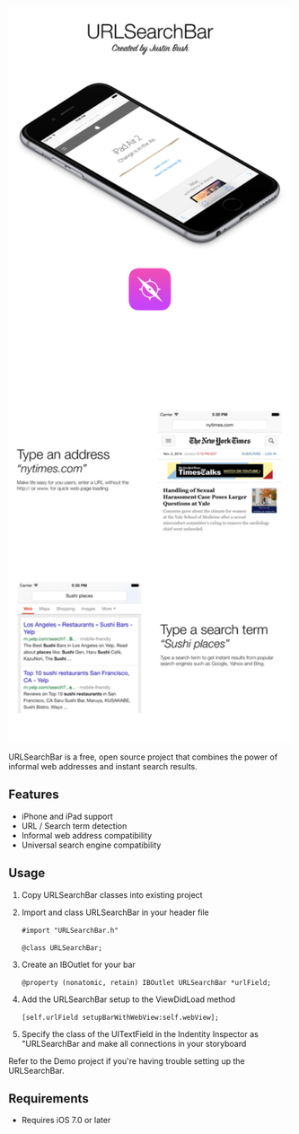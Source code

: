 <img src="Cover.png" width="860" />

URLSearchBar is a free, open source project that combines the power of informal web addresses and instant search results.

## Features
- iPhone and iPad support
- URL / Search term detection
- Informal web address compatibility
- Universal search engine compatibility

## Usage
1. Copy URLSearchBar classes into existing project
2. Import and class URLSearchBar in your header file

   `#import "URLSearchBar.h"`

   `@class URLSearchBar;`

3. Create an IBOutlet for your bar 

   `@property (nonatomic, retain) IBOutlet URLSearchBar *urlField;`

4. Add the URLSearchBar setup to the ViewDidLoad method

   `[self.urlField setupBarWithWebView:self.webView];`

5. Specify the class of the UITextField in the Indentity Inspector as "URLSearchBar and make all connections in your storyboard

Refer to the Demo project if you're having trouble setting up the URLSearchBar.

## Requirements
- Requires iOS 7.0 or later
